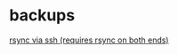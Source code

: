 backups
=======

[rsync via ssh (requires rsync on both ends)](https://raw.githubusercontent.com/enckse/home/master/.bin/syncing)
